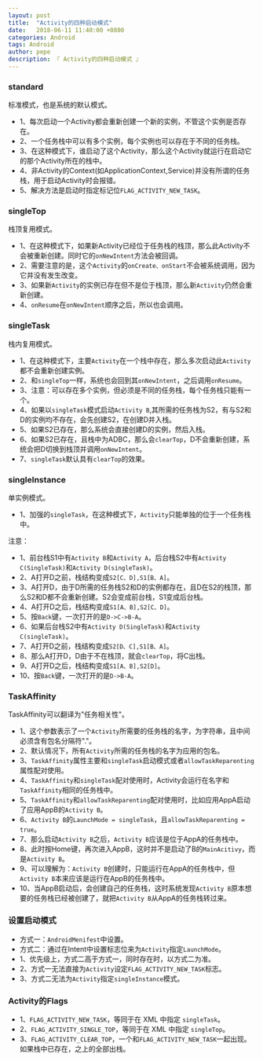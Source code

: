 ```yaml
---
layout: post
title:  "Activity的四种启动模式"
date:   2018-06-11 11:40:00 +0800
categories: Android
tags: Android
author: pepe
description: 『 Activity的四种启动模式 』
---
```


### **standard**

标准模式，也是系统的默认模式。
* 1、每次启动一个Activity都会重新创建一个新的实例，不管这个实例是否存在。
* 2、一个任务栈中可以有多个实例，每个实例也可以存在于不同的任务栈。
* 3、在这种模式下，谁启动了这个Activity，那么这个Activity就运行在启动它的那个Activity所在的栈中。
* 4、非Activity的Context(如ApplicationContext,Service)并没有所谓的任务栈，用于启动Activity时会报错。
* 5、解决方法是启动时指定标记位`FLAG_ACTIVITY_NEW_TASK`。

### **singleTop**

栈顶复用模式。
* 1、在这种模式下，如果新Activity已经位于任务栈的栈顶，那么此Activity不会被重新创建。同时它的`onNewIntent`方法会被回调。
* 2、需要注意的是，这个`Activity`的`onCreate、onStart`不会被系统调用，因为它并没有发生改变。
* 3、如果新`Activity`的实例已存在但不是位于栈顶，那么新`Activity`仍然会重新创建。
* 4、`onResume`在`onNewIntent`顺序之后，所以也会调用。

### **singleTask**

栈内复用模式。
* 1、在这种模式下，主要`Activity`在一个栈中存在，那么多次启动此`Activity`都不会重新创建实例。
* 2、和`singleTop`一样，系统也会回到其`onNewIntent`，之后调用`onResume`。
* 3、注意：可以存在多个实例，但必须是不同的任务栈，每个任务栈只能有一个。
* 4、如果以`singleTask`模式启动`Activity B`,其所需的任务栈为S2，有与S2和D的实例均不存在，会先创建S2，在创建D并入栈。
* 5、如果S2已存在，那么系统会直接创建D的实例，然后入栈。
* 6、如果S2已存在，且栈中为ADBC，那么会`clearTop`，D不会重新创建，系统会把D切换到栈顶并调用`onNewIntent`。
* 7、`singleTask`默认具有`clearTop`的效果。

### **singleInstance**

单实例模式。
* 1、加强的`singleTask`，在这种模式下，`Activity`只能单独的位于一个任务栈中。

注意：
* 1、前台栈S1中有`Activity B`和`Activity A`，后台栈S2中有`Activity C(SingleTask)`和`Activity D(singleTask)`。
* 2、A打开D之前，栈结构变成`S2[C、D],S1[B、A]`。
* 3、A打开D，由于D所需的任务栈S2和D的实例都存在，且D在S2的栈顶，那么S2和D都不会重新创建。S2会变成前台栈，S1变成后台栈。
* 4、A打开D之后，栈结构变成`S1[A、B],S2[C、D]`。
* 5、按`Back`键，一次打开的是`D->C->B-A`。
* 6、如果后台栈S2中有`Activity D(SingleTask)`和`Activity C(singleTask)`。
* 7、A打开D之前，栈结构变成`S2[D、C],S1[B、A]`。
* 8、那么A打开D，D由于不在栈顶，就会`clearTop`，将C出栈。
* 9、A打开D之后，栈结构变成`S1[A、B],S2[D]`。
* 10、按`Back`键，一次打开的是`D->B-A`。

### **TaskAffinity**

TaskAffinity可以翻译为"任务相关性"。
* 1、这个参数表示了一个`Activity`所需要的任务栈的名字，为字符串，且中间必须含有包名分隔符"."。
* 2、默认情况下，所有`Activity`所需的任务栈的名字为应用的包名。
* 3、`TaskAffinity`属性主要和`singleTask`启动模式或者`allowTaskReparenting`属性配对使用。
* 4、`TaskAffinity`和`singleTask`配对使用时，Activity会运行在名字和`TaskAffinity`相同的任务栈中。
* 5、`TaskAffinity`和`allowTaskReparenting`配对使用时，比如应用AppA启动了应用AppB的`Activity B`。
* 6、`Activity B`的`LaunchMode = singleTask`，且`allowTaskReparenting = true`。
* 7、那么启动`Activity B`之后，`Activity B`应该是位于AppA的任务栈中。
* 8、此时按Home键，再次进入AppB，这时并不是启动了B的`MainAcitivy`，而是`Activity B`。
* 9、可以理解为：`Activity B`创建时，只能运行在AppA的任务栈中，但`Activity B`本来应该是运行在AppB的任务栈中。
* 10、当AppB启动后，会创建自己的任务栈，这时系统发现`Activity B`原本想要的任务栈已经被创建了，就把`Activity B`从AppA的任务栈转过来。

### **设置启动模式**

* 方式一：`AndroidMenifest`中设置。
* 方式二：通过在Intent中设置标志位来为`Activity`指定`LaunchMode`。
* 1、优先级上，方式二高于方式一，同时存在时，以方式二为准。
* 2、方式一无法直接为`Activity`设定`FLAG_ACTIVITY_NEW_TASK`标志。
* 3、方式二无法为`Activity`指定`singleInstance`模式。

### **Activity的Flags**

* 1、`FLAG_ACTIVITY_NEW_TASK`，等同于在 XML 中指定 `singleTask`。
* 2、`FLAG_ACTIVITY_SINGLE_TOP`，等同于在 XML 中指定 `singleTop`。
* 3、`FLAG_ACTIVITY_CLEAR_TOP`，一个和`FLAG_ACTIVITY_NEW_TASK`一起出现。如果栈中已存在，之上的全部出栈。





